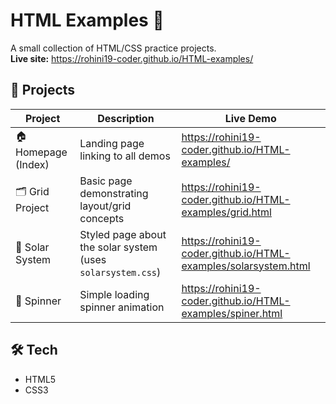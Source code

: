# HTML Examples 🚀

A small collection of HTML/CSS practice projects.  
**Live site:** https://rohini19-coder.github.io/HTML-examples/

## 📂 Projects

| Project | Description | Live Demo |
|---|---|---|
| 🏠 Homepage (Index) | Landing page linking to all demos | https://rohini19-coder.github.io/HTML-examples/ |
| 🗂 Grid Project | Basic page demonstrating layout/grid concepts | https://rohini19-coder.github.io/HTML-examples/grid.html |
| 🌌 Solar System | Styled page about the solar system (uses `solarsystem.css`) | https://rohini19-coder.github.io/HTML-examples/solarsystem.html |
| 🔄 Spinner | Simple loading spinner animation | https://rohini19-coder.github.io/HTML-examples/spiner.html |

## 🛠 Tech
- HTML5
- CSS3

